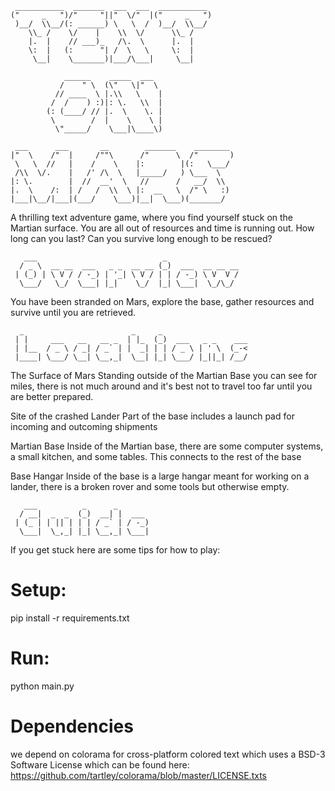 ```
 ___________  _______  ___  ___  ___________       
("     _   ")/"     "||"  \/"  |("     _   ")      
 )__/  \\__/(: ______) \   \  /  )__/  \\__/       
    \\_ /    \/    |    \\  \/      \\_ /          
    |.  |    // ___)_   /\.  \      |.  |          
    \:  |   (:      "| /  \   \     \:  |          
     \__|    \_______)|___/\___|     \__|          
                                                   
            ______    _____  ___                   
           /    " \  (\"   \|"  \                  
          // ____  \ |.\\   \    |                 
         /  /    ) :)|: \.   \\  |                 
        (: (____/ // |.  \    \. |                 
         \        /  |    \    \ |                 
          \"_____/    \___|\____\)                 
                                                   
 ___      ___       __        _______    ________  
|"  \    /"  |     /""\      /"      \  /"       ) 
 \   \  //   |    /    \    |:        |(:   \___/  
 /\\  \/.    |   /' /\  \   |_____/   ) \___  \    
|: \.        |  //  __'  \   //      /   __/  \\   
|.  \    /:  | /   /  \\  \ |:  __   \  /" \   :)  
|___|\__/|___|(___/    \___)|__|  \___)(_______/
```
                                                   

A thrilling text adventure game, where you find yourself stuck on the Martian
surface. You are all out of resources and time is running out. How long can you
last? Can you survive long enough to be rescued?
```
   ___                            _                
  / _ \  __ __  ___   _ _  __ __ (_)  ___  __ __ __
 | (_) | \ V / / -_) | '_| \ V / | | / -_) \ V  V /
  \___/   \_/  \___| |_|    \_/  |_| \___|  \_/\_/ 

```
                                     
You have been stranded on Mars, explore the base, gather resources and survive 
until you are retrieved. 
```
  _                        _     _                   
 | |     ___   __   __ _  | |_  (_)  ___   _ _    ___
 | |__  / _ \ / _| / _` | |  _| | | / _ \ | ' \  (_-<
 |____| \___/ \__| \__,_|  \__| |_| \___/ |_||_| /__/
```
                                                     
The Surface of Mars
Standing outside of the Martian Base you can see for miles, there is not much around
and it's best not to travel too far until you are better prepared.

Site of the crashed Lander
Part of the base includes a launch pad for incoming and outcoming shipments

Martian Base
Inside of the Martian base, there are some computer systems, a small kitchen, and some tables.
This connects to the rest of the base

Base Hangar
Inside of the base is a large hangar meant for working on a lander, there is a broken rover 
and some tools but otherwise empty.
```
   ___          _      _       
  / __|  _  _  (_)  __| |  ___ 
 | (_ | | || | | | / _` | / -_)
  \___|  \_,_| |_| \__,_| \___|

```
If you get stuck here are some tips for how to play:                       

# Setup:

pip install -r requirements.txt

# Run:

python main.py

# Dependencies
we depend on colorama for cross-platform colored text which uses a BSD-3 Software License which can be found here: https://github.com/tartley/colorama/blob/master/LICENSE.txts
